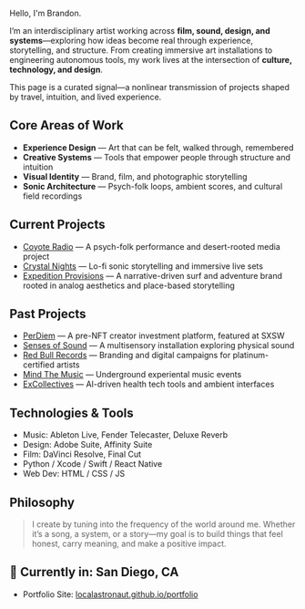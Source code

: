 Hello, I'm Brandon.

I’m an interdisciplinary artist working across **film, sound, design, and systems**—exploring how ideas become real through experience, storytelling, and structure. From creating immersive art installations to engineering autonomous tools, my work lives at the intersection of **culture, technology, and design**.

This page is a curated signal—a nonlinear transmission of projects shaped by travel, intuition, and lived experience.

## Core Areas of Work

- **Experience Design** — Art that can be felt, walked through, remembered
- **Creative Systems** — Tools that empower people through structure and intuition
- **Visual Identity** — Brand, film, and photographic storytelling
- **Sonic Architecture** — Psych-folk loops, ambient scores, and cultural field recordings

## Current Projects

- [Coyote Radio](./projects/coyote-radio.html) — A psych-folk performance and desert-rooted media project
- [Crystal Nights](./projects/crystal-nights.html) — Lo-fi sonic storytelling and immersive live sets
- [Expedition Provisions](./projects/expedition-provisions.html) — A narrative-driven surf and adventure brand rooted in analog aesthetics and place-based storytelling  



## Past Projects

- [PerDiem](./projects/perdiem.html) — A pre-NFT creator investment platform, featured at SXSW
- [Senses of Sound](./projects/senses-of-sound.html) — A multisensory installation exploring physical sound
- [Red Bull Records](./projects/red-bull-records.html) — Branding and digital campaigns for platinum-certified artists
- [Mind The Music](./projects/mindthemusic.html) — Underground experiental music events
- [ExCollectives](./projects/excollectives.html) — AI-driven health tech tools and ambient interfaces

## Technologies & Tools

- Music: Ableton Live, Fender Telecaster, Deluxe Reverb
- Design: Adobe Suite, Affinity Suite
- Film: DaVinci Resolve, Final Cut
- Python / Xcode / Swift / React Native
- Web Dev: HTML / CSS / JS

## Philosophy

> I create by tuning into the frequency of the world around me.
> Whether it’s a song, a system, or a story—my goal is to build things that feel honest, carry meaning, and make a positive impact.

## 📍 Currently in: San Diego, CA  
- Portfolio Site: [localastronaut.github.io/portfolio](https://localastronaut.github.io/portfolio)  
